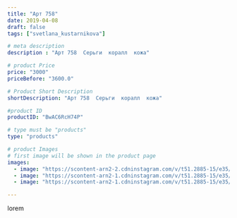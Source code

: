 ```yaml
---
title: "Арт 758"
date: 2019-04-08
draft: false
tags: ["svetlana_kustarnikova"]

# meta description
description : "Арт 758  Серьги  коралл  кожа"

# product Price
price: "3000"
priceBefore: "3600.0"

# Product Short Description
shortDescription: "Арт 758  Серьги  коралл  кожа"

#product ID
productID: "BwAC6RcH74P"

# type must be "products"
type: "products"

# product Images
# first image will be shown in the product page
images:
  - image: "https://scontent-arn2-2.cdninstagram.com/v/t51.2885-15/e35/56273992_2001557616806052_1715881004712310374_n.jpg?tp=1&_nc_ht=scontent-arn2-2.cdninstagram.com&_nc_cat=100&_nc_ohc=46er-HY6cJwAX_dt6_4&ccb=7-4&oh=8aac795ab3fa4e4693dbd46862156fbe&oe=60835C56&ig_cache_key=MjAxNzYyNTQzMDM3MTkwNTgwNg%3D%3D.2-ccb7-4"
  - image: "https://scontent-arn2-1.cdninstagram.com/v/t51.2885-15/e35/56380328_1749202168513718_5824591935570815849_n.jpg?tp=1&_nc_ht=scontent-arn2-1.cdninstagram.com&_nc_cat=102&_nc_ohc=2qYHM_3WJjEAX_5ywmq&ccb=7-4&oh=c001c5b7bda2984b3264fe2780309dd7&oe=6081C317&ig_cache_key=MjAxNzYyNTQzMDM4ODY5MDI5Mw%3D%3D.2-ccb7-4"
  - image: "https://scontent-arn2-1.cdninstagram.com/v/t51.2885-15/e35/54512780_2222661657826981_8894200361838948677_n.jpg?tp=1&_nc_ht=scontent-arn2-1.cdninstagram.com&_nc_cat=101&_nc_ohc=Vb-C0h8HqRsAX-xZOKi&ccb=7-4&oh=a50cc43e4c195af76a9843323a28c16e&oe=60821201&ig_cache_key=MjAxNzYyNTQzMDM2MzU4MzI0NA%3D%3D.2-ccb7-4"

---
```

lorem
